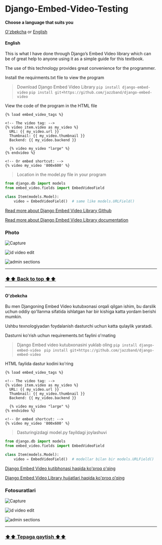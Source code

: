 # Django-Embed-Video-Testing

   
<a id='home'></a>
__Choose a language that suits you__

<a href='#uzb'>O'zbekcha</a>   or <a href='#us'>English</a>


#### English 
<a id="us"></a>
This is what I have done through Django’s Embed Video library which can be of great help to anyone using it as a simple guide for this textbook.

The use of this technology provides great convenience for the programmer.

Install the requirments.txt file to view the program

>Download Django Embed Video Library
`pip install django-embed-video`
`pip install git+https://github.com/jazzband/django-embed-video`

View the code of the program in the HTML file

```html+django
{% load embed_video_tags %}

<!-- The video tag: -->
{% video item.video as my_video %}
  URL: {{ my_video.url }}
  Thumbnail: {{ my_video.thumbnail }}
  Backend: {{ my_video.backend }}

  {% video my_video "large" %}
{% endvideo %}

<!-- Or embed shortcut: -->
{% video my_video '800x600' %}

```


> Location in the model.py file in your program
```python
from django.db import models
from embed_video.fields import EmbedVideoField

class Item(models.Model):
    video = EmbedVideoField()  # same like models.URLField()
```


<a href="https://github.com/jazzband/django-embed-video">Read more about Django Embed Video Library Github </a>

<a href="https://django-embed-video.readthedocs.io/en/latest/">Read more about Django Embed Video Library  documentation </a>

### Photo 
![Capture](https://user-images.githubusercontent.com/76002783/134783304-b7cfaddf-cebd-4948-8f0d-5d436c9a8d29.PNG)

![id video edit](https://user-images.githubusercontent.com/76002783/134783316-ade06442-ddf3-4f36-80db-ba1cfd0ecf93.PNG)

![admin sections](https://user-images.githubusercontent.com/76002783/134783301-98adeaf1-0032-4ab0-8827-4e85f12d47f5.PNG)


___
### <a href='#home'>⬆️⬆️ Back to top ⬆️⬆️</a>
___

#### O'zbekcha 
<a id="uzb"></a>
Bu men Djangoning Embed Video kutubxonasi orqali qilgan ishim, bu darslik uchun oddiy qo'llanma sifatida ishlatgan har bir kishiga katta yordam berishi mumkin.

Ushbu texnologiyadan foydalanish dasturchi uchun katta qulaylik yaratadi.

Dasturni ko'rish uchun requirements.txt faylini o'rnating

>Django Embed video kutubxonasini yuklab oling
`pip install django-embed-video `
`pip install git+https://github.com/jazzband/django-embed-video`


HTML faylida dastur kodini ko'ring

```html+django
{% load embed_video_tags %}

<!-- The video tag: -->
{% video item.video as my_video %}
  URL: {{ my_video.url }}
  Thumbnail: {{ my_video.thumbnail }}
  Backend: {{ my_video.backend }}

  {% video my_video "large" %}
{% endvideo %}

<!-- Or embed shortcut: -->
{% video my_video '800x600' %}

```

> Dasturingizdagi model.py fayildagi joylashuvi

```python
from django.db import models
from embed_video.fields import EmbedVideoField

class Item(models.Model):
    video = EmbedVideoField()  # modellar bilan bir models.URLField()
```

<a href="https://github.com/jazzband/django-embed-video">Django Embed Video kutibhonasi haqida ko'proq o'qing</a>

<a href="https://django-embed-video.readthedocs.io/en/latest/">Django Embed Video Library hujjatlari haqida ko'proq o'qing</a>

### Fotosuratlari 
![Capture](https://user-images.githubusercontent.com/76002783/134783304-b7cfaddf-cebd-4948-8f0d-5d436c9a8d29.PNG)

![id video edit](https://user-images.githubusercontent.com/76002783/134783316-ade06442-ddf3-4f36-80db-ba1cfd0ecf93.PNG)

![admin sections](https://user-images.githubusercontent.com/76002783/134783301-98adeaf1-0032-4ab0-8827-4e85f12d47f5.PNG)

___

### <a href='#home'>⬆️⬆️ Tepaga qaytish ⬆️⬆️</a>
